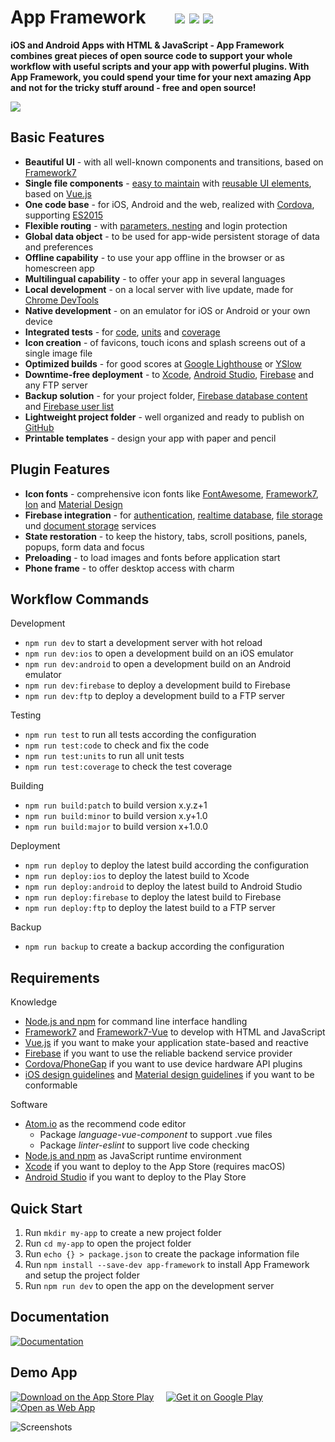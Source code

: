 # App Framework &nbsp; &nbsp; &nbsp; [![](https://img.shields.io/npm/dt/app-framework.svg)](https://www.npmjs.com/package/app-framework) [![](https://img.shields.io/npm/v/app-framework.svg)](https://www.npmjs.com/package/app-framework) [![](https://img.shields.io/npm/l/app-framework.svg)](https://www.npmjs.com/package/app-framework)

**iOS and Android Apps with HTML & JavaScript - App Framework combines great pieces of open source code to support your whole workflow with useful scripts and your app with powerful plugins. With App Framework, you could spend your time for your next amazing App and not for the tricky stuff around - free and open source!**

![](media/process.png)

## Basic Features

- **Beautiful UI** - with all well-known components and transitions, based on [Framework7](https://framework7.io/)
- **Single file components** - [easy to maintain](https://vuejs.org/guide/single-file-components) with [reusable UI elements](https://framework7.io/vue/), based on [Vue.js](https://vuejs.org/)
- **One code base** - for iOS, Android and the web, realized with [Cordova](https://cordova.apache.org/), supporting [ES2015](https://babeljs.io/learn-es2015/)
- **Flexible routing** - with [parameters, nesting](http://framework7.io/vue/navigation-router.html) and login protection
- **Global data object** - to be used for app-wide persistent storage of data and preferences
- **Offline capability** - to use your app offline in the browser or as homescreen app
- **Multilingual capability** - to offer your app in several languages
- **Local development** - on a local server with live update, made for [Chrome DevTools](https://developers.google.com/web/tools/chrome-devtools/)
- **Native development** - on an emulator for iOS or Android or your own device
- **Integrated tests** - for [code](https://eslint.org/), [units](https://mochajs.org/) and [coverage](https://istanbul.js.org/)
- **Icon creation** - of favicons, touch icons and splash screens out of a single image file
- **Optimized builds** - for good scores at [Google Lighthouse](https://developers.google.com/web/tools/lighthouse/) or [YSlow](http://yslow.org/)
- **Downtime-free deployment** - to [Xcode](https://developer.apple.com/xcode/), [Android Studio](https://developer.android.com/studio), [Firebase](https://firebase.google.com/products/hosting/) and any FTP server
- **Backup solution** - for your project folder, [Firebase database content](https://firebase.google.com/products/database/) and [Firebase user list](https://firebase.google.com/products/auth/)
- **Lightweight project folder** - well organized and ready to publish on [GitHub](https://github.com/about)
- **Printable templates** - design your app with paper and pencil

## Plugin Features

- **Icon fonts** - comprehensive icon fonts like [FontAwesome](http://fontawesome.io/), [Framework7](http://framework7.io/icons/), [Ion](http://ionicons.com/) and [Material Design](https://material.io/icons/)
- **Firebase integration** - for [authentication](https://firebase.google.com/products/auth/), [realtime database](https://firebase.google.com/products/auth/), [file storage](https://firebase.google.com/products/auth/) und [document storage](https://firebase.google.com/products/firestore/) services
- **State restoration** - to keep the history, tabs, scroll positions, panels, popups, form data and focus
- **Preloading** - to load images and fonts before application start
- **Phone frame** - to offer desktop access with charm

## Workflow Commands

Development

- `npm run dev` to start a development server with hot reload
- `npm run dev:ios` to open a development build on an iOS emulator
- `npm run dev:android` to open a development build on an Android emulator
- `npm run dev:firebase` to deploy a development build to Firebase
- `npm run dev:ftp` to deploy a development build to a FTP server

Testing

- `npm run test` to run all tests according the configuration
- `npm run test:code` to check and fix the code
- `npm run test:units` to run all unit tests
- `npm run test:coverage` to check the test coverage

Building

- `npm run build:patch` to build version x.y.z+1
- `npm run build:minor` to build version x.y+1.0
- `npm run build:major` to build version x+1.0.0

Deployment

- `npm run deploy` to deploy the latest build according the configuration
- `npm run deploy:ios` to deploy the latest build to Xcode
- `npm run deploy:android` to deploy the latest build to Android Studio
- `npm run deploy:firebase` to deploy the latest build to Firebase
- `npm run deploy:ftp` to deploy the latest build to a FTP server

Backup

- `npm run backup` to create a backup according the configuration

## Requirements

Knowledge

- [Node.js and npm](https://docs.npmjs.com/getting-started/what-is-npm) for command line interface handling
- [Framework7](https://framework7.io/docs/) and [Framework7-Vue](https://framework7.io/vue/) to develop with HTML and JavaScript
- [Vue.js](https://vuejs.org/v2/guide/) if you want to make your application state-based and reactive
- [Firebase](https://firebase.google.com/docs/web/setup) if you want to use the reliable backend service provider
- [Cordova/PhoneGap](https://cordova.apache.org/docs/en/latest/) if you want to use device hardware API plugins
- [iOS design guidelines](https://developer.apple.com/ios/human-interface-guidelines/overview/design-principles/) and [Material design guidelines](https://material.io/guidelines/) if you want to be conformable

Software

- [Atom.io](https://atom.io/) as the recommend code editor
  - Package *language-vue-component* to support .vue files
  - Package *linter-eslint* to support live code checking
- [Node.js and npm](https://nodejs.org/) as JavaScript runtime environment
- [Xcode](https://developer.apple.com/xcode/) if you want to deploy to the App Store (requires macOS)
- [Android Studio](https://developer.android.com/studio/install.html) if you want to deploy to the Play Store

## Quick Start

1. Run `mkdir my-app` to create a new project folder
2. Run `cd my-app` to open the project folder
3. Run `echo {} > package.json` to create the package information file
4. Run `npm install --save-dev app-framework` to install App Framework and setup the project folder
5. Run `npm run dev` to open the app on the development server

## Documentation

[![Documentation](media/documentation.png)](DOCUMENTATION.md)

## Demo App

[![Download on the App Store Play](media/app-store-download.png)](https://itunes.apple.com/us/app/app-framework-demo/id1203927581?mt=8')
&nbsp;&nbsp;&nbsp;
[![Get it on Google Play](media/google-play-download.png)](https://play.google.com/store/apps/details?id=de.scriptpilot.appframework)
&nbsp;&nbsp;&nbsp;
[![Open as Web App](media/web-app-visit.png)](https://demo.app-framework.com)

![Screenshots](media/screenshots.png)
